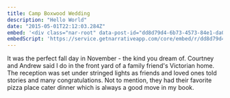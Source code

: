 ```yaml
---
title: Camp Boxwood Wedding
description: "Hello World"
date: "2015-05-01T22:12:03.284Z"
embed: '<div class="nar-root" data-post-id="dd8d79d4-6b73-4573-84e1-da0b940b865e" style="p {text-align:center;opacity: 0.0;animation: nara 0s ease-in 2s forwards;}@keyframes nara {to {opacity: 1.0;}}" ><img style="width:100%;" src="https://content1.getnarrativeapp.com/static/dd8d79d4-6b73-4573-84e1-da0b940b865e/featured.jpg"><noscript><p>Your Narrative blog will appear here, click preview to see it live.<br>For any issues click <a href="https://help.narrative.so/i/j">here</a></p></noscript>'
embedScript: 'https://service.getnarrativeapp.com/core/embed/r/dd8d79d4-6b73-4573-84e1-da0b940b865e.js'
---
```

It was the perfect fall day in November - the kind you dream of. Courtney and Andrew said I do in the front yard of a family friend's Victorian home. The reception was set under stringed lights as friends and loved ones told stories and many congratulations. Not to mention, they had their favorite pizza place cater dinner which is always a good move in my book. 